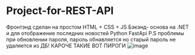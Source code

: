 # Project-for-REST-API
Фронтэнд сделан на простом HTML + CSS + JS
Бэкэнд- основа на .NET и для отображение последних новостей Python FastApi
P.S проблемы при обновлении пароля, пароль обнавляется но старый пароль не удаляется из ДБ!
КАРОЧЕ ТАКИЕ ВОТ ПИРОГИ
![image](https://github.com/user-attachments/assets/9955165c-5901-405a-b4de-49c20fb40ffc)
